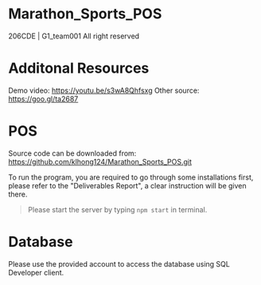 # Marathon_Sports_POS
206CDE | G1_team001
All right reserved


# Additonal Resources
Demo video: https://youtu.be/s3wA8Qhfsxg
Other source: https://goo.gl/ta2687



# POS
Source code can be downloaded from:
https://github.com/klhong124/Marathon_Sports_POS.git

To run the program, you are required to go through some installations first, please refer to the "Deliverables Report", a clear instruction will be given there.

>Please start the server by typing  `npm start` in terminal.


# Database
Please use the provided account to access the database using SQL Developer client.
